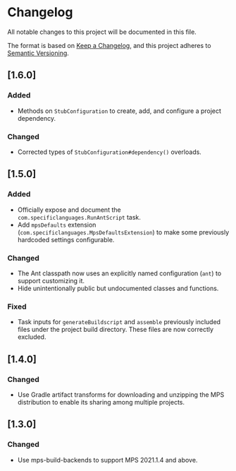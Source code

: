 # Changelog

All notable changes to this project will be documented in this file.

The format is based on [Keep a Changelog](https://keepachangelog.com/en/1.0.0/), and this project adheres
to [Semantic Versioning](https://semver.org/spec/v2.0.0.html).

## [1.6.0]

### Added
- Methods on `StubConfiguration` to create, add, and configure a project dependency.

### Changed
- Corrected types of `StubConfiguration#dependency()` overloads.

## [1.5.0]

### Added
- Officially expose and document the `com.specificlanguages.RunAntScript` task.
- Add `mpsDefaults` extension (`com.specificlanguages.MpsDefaultsExtension`) to make some previously hardcoded settings 
  configurable.

### Changed
- The Ant classpath now uses an explicitly named configuration (`ant`) to support customizing it.
- Hide unintentionally public but undocumented classes and functions.

### Fixed
- Task inputs for `generateBuildscript` and `assemble` previously included files under the project build directory. 
  These files are now correctly excluded.

## [1.4.0]

### Changed

- Use Gradle artifact transforms for downloading and unzipping the MPS distribution to enable its sharing among 
  multiple projects.

## [1.3.0]

### Changed

- Use mps-build-backends to support MPS 2021.1.4 and above.
